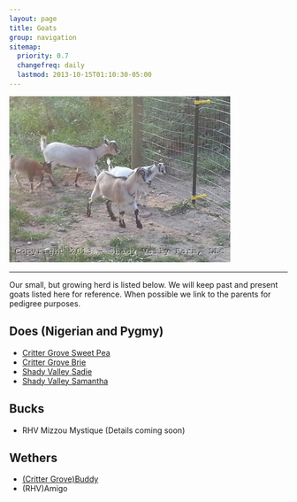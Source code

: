 ```yaml
---
layout: page
title: Goats
group: navigation
sitemap:
  priority: 0.7
  changefreq: daily
  lastmod: 2013-10-15T01:10:30-05:00
---
```


<img src="/images/goats/Group/1.jpg" alt="Goats " class="pic"/>

<hr>

Our small, but growing herd is listed below. We will keep past and 
present goats listed here for reference. When possible we link to
the parents for pedigree purposes.

## Does (Nigerian and Pygmy)

* [Critter Grove Sweet Pea](/goats/Critter-Grove-Sweet-Pea)
* [Critter Grove Brie](/goats/Critter-Grove-Brie)
* [Shady Valley Sadie](/goats/Shady-Valley-Sadie)
* [Shady Valley Samantha](/goats/Shady-Valley-Samantha)

## Bucks

* RHV Mizzou Mystique (Details coming soon)

## Wethers

* [(Critter Grove)Buddy](/goats/Buddy)
* (RHV)Amigo
